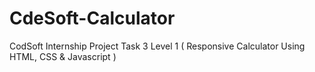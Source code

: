 # CdeSoft-Calculator
CodSoft Internship Project  Task 3 Level 1 ( Responsive Calculator Using HTML, CSS &amp; Javascript )
